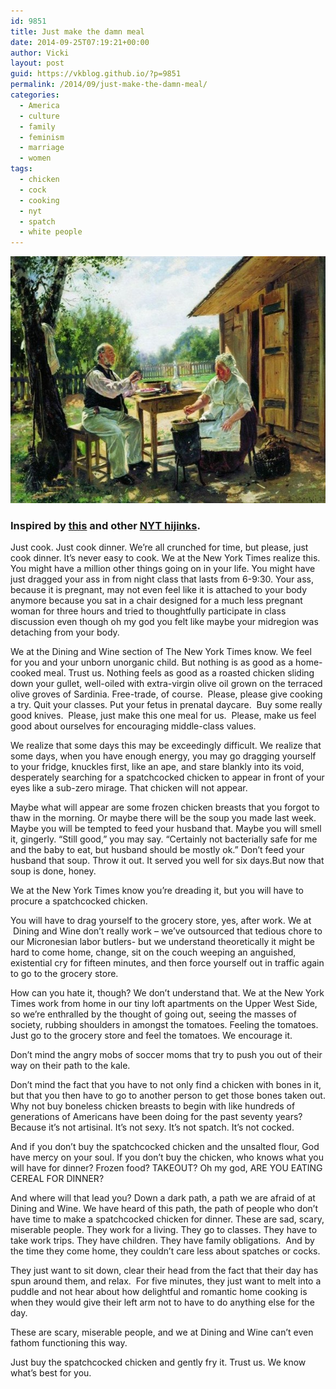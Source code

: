 ```yaml
---
id: 9851
title: Just make the damn meal
date: 2014-09-25T07:19:21+00:00
author: Vicki
layout: post
guid: https://vkblog.github.io/?p=9851
permalink: /2014/09/just-make-the-damn-meal/
categories:
  - America
  - culture
  - family
  - feminism
  - marriage
  - women
tags:
  - chicken
  - cock
  - cooking
  - nyt
  - spatch
  - white people
---
```

[<img class="aligncenter size-medium wp-image-9854" src="https://raw.githubusercontent.com/vkblog/vkblog.github.io/master/public/img/2014/09/making-jam-1876.jpgLarge-580x395.jpg" alt="making-jam-1876.jpg!Large" width="580" height="395" />](https://raw.githubusercontent.com/vkblog/vkblog.github.io/master/public/img/2014/09/making-jam-1876.jpgLarge.jpg)

### Inspired by <a href="http://www.nytimes.com/2014/09/24/dining/just-make-dinner-a-manifesto-for-home-cooking.html" target="_blank">this</a> and other <a href="https://vkblog.github.io/2011/12/new-york-times-story-idea-bingo-2011/" target="_blank">NYT hijinks</a>.

Just cook. Just cook dinner. We&#8217;re all crunched for time, but please, just cook dinner. It&#8217;s never easy to cook. We at the New York Times realize this. You might have a million other things going on in your life. You might have just dragged your ass in from night class that lasts from 6-9:30. Your ass, because it is pregnant, may not even feel like it is attached to your body anymore because you sat in a chair designed for a much less pregnant woman for three hours and tried to thoughtfully participate in class discussion even though oh my god you felt like maybe your midregion was detaching from your body.

We at the Dining and Wine section of The New York Times know. We feel for you and your unborn unorganic child. But nothing is as good as a home-cooked meal. Trust us. Nothing feels as good as a roasted chicken sliding down your gullet, well-oiled with extra-virgin olive oil grown on the terraced olive groves of Sardinia. Free-trade, of course.  Please, please give cooking a try. Quit your classes. Put your fetus in prenatal daycare.  Buy some really good knives.  Please, just make this one meal for us.  Please, make us feel good about ourselves for encouraging middle-class values.

We realize that some days this may be exceedingly difficult. We realize that some days, when you have enough energy, you may go dragging yourself to your fridge, knuckles first, like an ape, and stare blankly into its void, desperately searching for a spatchcocked chicken to appear in front of your eyes like a sub-zero mirage. That chicken will not appear.

Maybe what will appear are some frozen chicken breasts that you forgot to thaw in the morning. Or maybe there will be the soup you made last week. Maybe you will be tempted to feed your husband that. Maybe you will smell it, gingerly. &#8220;Still good,&#8221; you may say. &#8220;Certainly not bacterially safe for me and the baby to eat, but husband should be mostly ok.&#8221; Don&#8217;t feed your husband that soup. Throw it out. It served you well for six days.But now that soup is done, honey.

We at the New York Times know you&#8217;re dreading it, but you will have to procure a spatchcocked chicken.

You will have to drag yourself to the grocery store, yes, after work. We at  Dining and Wine don&#8217;t really work &#8211; we&#8217;ve outsourced that tedious chore to our Micronesian labor butlers- but we understand theoretically it might be hard to come home, change, sit on the couch weeping an anguished, existential cry for fifteen minutes, and then force yourself out in traffic again to go to the grocery store.

How can you hate it, though? We don&#8217;t understand that. We at the New York Times work from home in our tiny loft apartments on the Upper West Side, so we&#8217;re enthralled by the thought of going out, seeing the masses of society, rubbing shoulders in amongst the tomatoes. Feeling the tomatoes. Just go to the grocery store and feel the tomatoes. We encourage it.

Don&#8217;t mind the angry mobs of soccer moms that try to push you out of their way on their path to the kale.

Don&#8217;t mind the fact that you have to not only find a chicken with bones in it, but that you then have to go to another person to get those bones taken out. Why not buy boneless chicken breasts to begin with like hundreds of generations of Americans have been doing for the past seventy years? Because it&#8217;s not artisinal. It&#8217;s not sexy. It&#8217;s not spatch. It&#8217;s not cocked.

And if you don&#8217;t buy the spatchcocked chicken and the unsalted flour, God have mercy on your soul. If you don&#8217;t buy the chicken, who knows what you will have for dinner? Frozen food? TAKEOUT? Oh my god, ARE YOU EATING CEREAL FOR DINNER?

And where will that lead you? Down a dark path, a path we are afraid of at Dining and Wine. We have heard of this path, the path of people who don&#8217;t have time to make a spatchcocked chicken for dinner. These are sad, scary, miserable people. They work for a living. They go to classes. They have to take work trips. They have children. They have family obligations.  And by the time they come home, they couldn&#8217;t care less about spatches or cocks.

They just want to sit down, clear their head from the fact that their day has spun around them, and relax.  For five minutes, they just want to melt into a puddle and not hear about how delightful and romantic home cooking is when they would give their left arm not to have to do anything else for the day.

These are scary, miserable people, and we at Dining and Wine can&#8217;t even fathom functioning this way.

Just buy the spatchcocked chicken and gently fry it. Trust us. We know what&#8217;s best for you.